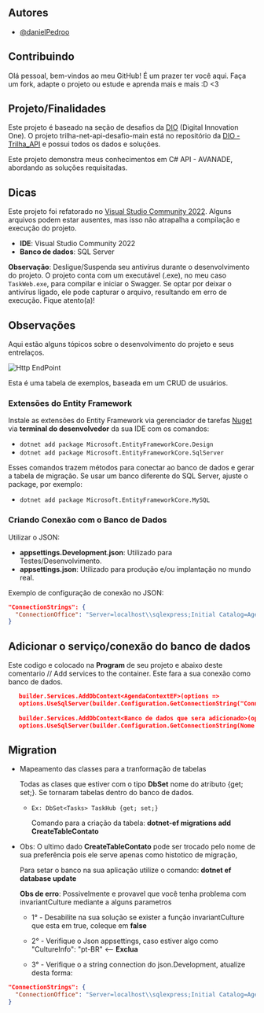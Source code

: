 
## Autores

- [@danielPedroo](https://www.github.com/danielpedroo)

## Contribuindo

Olá pessoal, bem-vindos ao meu GitHub! É um prazer ter você aqui. Faça um fork, adapte o projeto ou estude e aprenda mais e mais :D <3

## Projeto/Finalidades

Este projeto é baseado na seção de desafios da [DIO](https://www.dio.me/) (Digital Innovation One). O projeto trilha-net-api-desafio-main está no repositório da [DIO - Trilha_API](https://github.com/digitalinnovationone/trilha-net-api-desafio) e possui todos os dados e soluções.

Este projeto demonstra meus conhecimentos em C# API - AVANADE, abordando as soluções requisitadas.

## Dicas

Este projeto foi refatorado no [Visual Studio Community 2022](https://visualstudio.microsoft.com/pt-br/downloads/). Alguns arquivos podem estar ausentes, mas isso não atrapalha a compilação e execução do projeto.

- **IDE**: Visual Studio Community 2022
- **Banco de dados**: SQL Server

**Observação**: Desligue/Suspenda seu antivírus durante o desenvolvimento do projeto. O projeto conta com um executável (.exe), no meu caso `TaskWeb.exe`, para compilar e iniciar o Swagger. Se optar por deixar o antivírus ligado, ele pode capturar o arquivo, resultando em erro de execução. Fique atento(a)!

## Observações

Aqui estão alguns tópicos sobre o desenvolvimento do projeto e seus entrelaços.

![Http EndPoint](https://miro.medium.com/v2/resize:fit:884/1*_aaLph_L70t0BozQpIon-A.png)

Esta é uma tabela de exemplos, baseada em um CRUD de usuários.

### Extensões do Entity Framework

Instale as extensões do Entity Framework via gerenciador de tarefas [Nuget](https://www.nuget.org/) via **terminal do desenvolvedor** da sua IDE com os comandos:

- `dotnet add package Microsoft.EntityFrameworkCore.Design`
- `dotnet add package Microsoft.EntityFrameworkCore.SqlServer`

Esses comandos trazem métodos para conectar ao banco de dados e gerar a tabela de migração. Se usar um banco diferente do SQL Server, ajuste o package, por exemplo:

- `dotnet add package Microsoft.EntityFrameworkCore.MySQL`

### Criando Conexão com o Banco de Dados

Utilizar o JSON:

- **appsettings.Development.json**: Utilizado para Testes/Desenvolvimento.
- **appsettings.json**: Utilizado para produção e/ou implantação no mundo real.

Exemplo de configuração de conexão no JSON:

```Json
"ConnectionStrings": {
  "ConnectionOffice": "Server=localhost\\sqlexpress;Initial Catalog=Agenda;Integrated Security=True;TrustServerCertificate=True;"
}
```
  
## Adicionar o serviço/conexão do banco de dados
  
   Este codigo e colocado na **Program** de seu projeto e abaixo deste comentario // Add services to the container. Este fara a sua conexão como banco de dados.

```Json
   builder.Services.AddDbContext<AgendaContextEF>(options =>
   options.UseSqlServer(builder.Configuration.GetConnectionString("ConnectionOffice")));
   
   builder.Services.AddDbContext<Banco de dados que sera adicionado>(options =>
   options.UseSqlServer(builder.Configuration.GetConnectionString(Nome da conexao do banco em formato de string no JSON)));
```

## Migration
	
- Mapeamento das classes para a tranformação de tabelas

  Todas as clases que estiver com o tipo **DbSet<Nome da classe>** nome do atributo {get; set;}. Se tornaram tabelas dentro do banco de dados.
	
  - `Ex: DbSet<Tasks> TaskHub {get; set;}`

	Comando para a criação da tabela: **dotnet-ef migrations add CreateTableContato**

- Obs: O ultimo dado **CreateTableContato** pode ser trocado pelo nome de sua preferência pois ele serve apenas como histotico de migração,
	
	Para setar o banco na sua aplicação utilize o comando: 
	 **dotnet ef database update**
	
	**Obs de erro**: Possivelmente e provavel que você tenha problema com 
	invariantCulture mediante a alguns parametros
	
	- 1° - Desabilite na sua solução se exister a função invariantCulture que esta em true, coleque em **false**
	
	- 2° - Verifique o Json appsettings, caso estiver algo como "CultureInfo": "pt-BR" <-- **Exclua**
	
	- 3° - Verifique o a string connection do json.Development, atualize desta forma: 
	
```Json
"ConnectionStrings": {
  "ConnectionOffice": "Server=localhost\\sqlexpress;Initial Catalog=Agenda;Integrated Security=True;TrustServerCertificate=True;"
}
```
